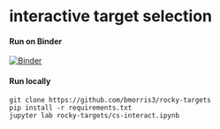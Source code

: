 # interactive target selection

#### Run on Binder
[![Binder](https://mybinder.org/badge_logo.svg)](https://mybinder.org/v2/gh/bmorris3/rocky-targets/HEAD?labpath=cs-interact.ipynb)


#### Run locally

```
git clone https://github.com/bmorris3/rocky-targets
pip install -r requirements.txt
jupyter lab rocky-targets/cs-interact.ipynb
```

